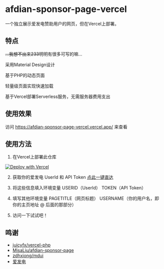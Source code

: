 # afdian-sponsor-page-vercel

一个独立展示爱发电赞助用户的网页，但在Vercel上部署。

## 特点

~~...我想不出来233~~明明有很多可写的嘛...

采用Material Design设计

基于PHP的动态页面

轻量级页面实现快速加载

基于Vercel部署Serverless服务，无需服务器费用支出

## 使用效果

访问 https://afdian-sponsor-page-vercel.vercel.app/ 来查看

## 使用方法

1. 在Vercel上部署此仓库

[![Deploy with Vercel](https://vercel.com/button)](https://vercel.com/new/clone?repository-url=https%3A%2F%2Fgithub.com%2Flwd-temp%2Fafdian-sponsor-page-vercel%2Ftree%2Fmain&env=USERID,TOKEN,PAGETITLE,USERNAME)

2. 获取你的爱发电 UserId 和 API Token [点此一键直达](https://afdian.net/dashboard/dev)

3. 将这些信息填入环境变量 USERID（UserId） TOKEN（API Token）

4. 填写其他环境变量 PAGETITLE（网页标题） USERNAME（你的用户名，即你的主页地址 @ 后面的那部分）

5. 访问一下试试吧！

## 鸣谢
* [juicyfx/vercel-php](https://github.com/juicyfx/vercel-php)
* [MisaLiu/afdian-sponsor-page](https://github.com/MisaLiu/afdian-sponsor-page)
* [zdhxiong/mdui](https://github.com/zdhxiong/mdui)
* [爱发电](https://afdian.net)
